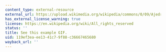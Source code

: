 ```yaml
---
content_type: external-resource
external_url: https://upload.wikimedia.org/wikipedia/commons/0/09/Ajedrez_animaci%C3%B3n_en_passant.gif
has_external_license_warning: true
license: https://en.wikipedia.org/wiki/All_rights_reserved
status: ''
title: See this example GIF.
uid: 119ef3ea-ee13-41c7-9f88-c36667465680
wayback_url: ''
---
```

